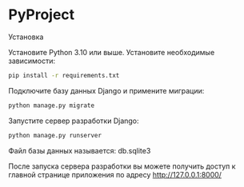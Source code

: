 
# PyProject
Установка

Установите Python 3.10 или выше.
Установите необходимые зависимости: 

```bash
pip install -r requirements.txt
```
    
Подключите базу данных Django и примените миграции: 

```bash
python manage.py migrate
```
Запустите сервер разработки Django: 

```bash
python manage.py runserver
```

Файл базы данных называется: db.sqlite3

После запуска сервера разработки вы можете получить доступ к главной странице приложения по адресу http://127.0.0.1:8000/
